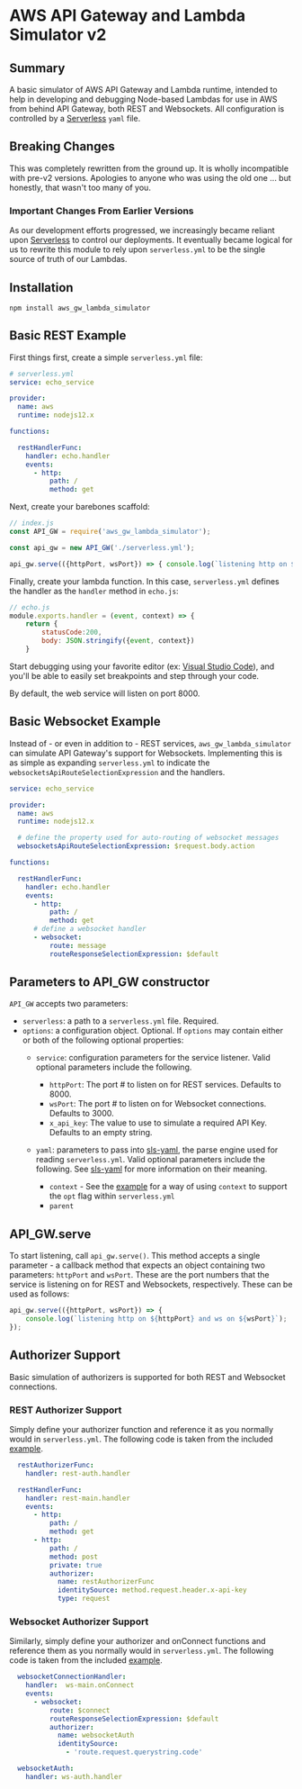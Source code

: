 # AWS API Gateway and Lambda Simulator v2

## Summary
A basic simulator of AWS API Gateway and Lambda runtime, intended to help in developing and debugging Node-based Lambdas for use in AWS from behind API Gateway, both REST and Websockets.  All configuration is controlled by a [Serverless](https://www.serverless.com) `yaml` file.

## Breaking Changes
This was completely rewritten from the ground up.  It is wholly incompatible with pre-v2 versions.  Apologies to anyone who was using the old one ... but honestly, that wasn't too many of you.

### Important Changes From Earlier Versions
As our development efforts progressed, we increasingly became reliant upon [Serverless](https://www.serverless.com) to control our deployments.  It eventually became logical for us to rewrite this module to rely upon `serverless.yml` to be the single source of truth of our Lambdas.

## Installation
```
npm install aws_gw_lambda_simulator
```

## Basic REST Example
First things first, create a simple `serverless.yml` file:
```yaml
# serverless.yml
service: echo_service

provider:
  name: aws
  runtime: nodejs12.x

functions:

  restHandlerFunc:
    handler: echo.handler
    events:
      - http:
          path: /
          method: get
```
Next, create your barebones scaffold:
```javascript
// index.js
const API_GW = require('aws_gw_lambda_simulator');

const api_gw = new API_GW('./serverless.yml');

api_gw.serve(({httpPort, wsPort}) => { console.log(`listening http on ${httpPort} and ws on ${wsPort}`); });
```
Finally, create your lambda function.  In this case, `serverless.yml` defines the handler as the `handler` method in `echo.js`:
```javascript
// echo.js
module.exports.handler = (event, context) => {
    return {
        statusCode:200,
        body: JSON.stringify({event, context})
    }
```
Start debugging using your favorite editor (ex: [Visual Studio Code](https://code.visualstudio.com/)), and you'll be able to easily set breakpoints and step through your code.

By default, the web service will listen on port 8000.

## Basic Websocket Example
Instead of - or even in addition to - REST services, `aws_gw_lambda_simulator` can simulate API Gateway's support for Websockets.  Implementing this is as simple as expanding `serverless.yml` to indicate the `websocketsApiRouteSelectionExpression` and the handlers.
```yaml
service: echo_service

provider:
  name: aws
  runtime: nodejs12.x

  # define the property used for auto-routing of websocket messages
  websocketsApiRouteSelectionExpression: $request.body.action

functions:

  restHandlerFunc:
    handler: echo.handler
    events:
      - http:
          path: /
          method: get
      # define a websocket handler
      - websocket:
          route: message
          routeResponseSelectionExpression: $default
```

## Parameters to API_GW constructor

`API_GW` accepts two parameters:
- `serverless`: a path to a `serverless.yml` file.  Required.
- `options`: a configuration object.  Optional.  If `options` may contain either or both of the following optional properties:
    - `service`: configuration parameters for the service listener.  Valid optional parameters include the following.
        - `httpPort`: The port # to listen on for REST services.  Defaults to 8000.
        - `wsPort`: The port # to listen on for Websocket connections.  Defaults to 3000.
        - `x_api_key`: The value to use to simulate a required API Key.  Defaults to an empty string.

    - `yaml`: parameters to pass into [sls-yaml](https://github.com/01alchemist/sls-yaml), the parse engine used for reading `serverless.yml`.  Valid optional parameters include the following.  See [sls-yaml](https://github.com/01alchemist/sls-yaml) for more information on their meaning.
        - `context` - See the [example](./example/) for a way of using `context` to support the `opt` flag within `serverless.yml`
        - `parent`

## API_GW.serve 
To start listening, call `api_gw.serve()`.  This method accepts a single parameter - a callback method that expects an object containing two parameters:  `httpPort` and  `wsPort`.  These are the port numbers that the service is listening on for REST and Websockets, respectively.  These can be used as follows:
```javascript
api_gw.serve(({httpPort, wsPort}) => { 
    console.log(`listening http on ${httpPort} and ws on ${wsPort}`); 
});
```

## Authorizer Support
Basic simulation of authorizers is supported for both REST and Websocket connections.
### REST Authorizer Support
Simply define your authorizer function and reference it as you normally would in `serverless.yml`.  The following code is taken from the included [example](./example).
```yaml
  restAuthorizerFunc:
    handler: rest-auth.handler

  restHandlerFunc:
    handler: rest-main.handler
    events:
      - http:
          path: /
          method: get
      - http:
          path: /
          method: post
          private: true
          authorizer:
            name: restAuthorizerFunc
            identitySource: method.request.header.x-api-key
            type: request
```
### Websocket Authorizer Support
Similarly, simply define your authorizer and onConnect functions and reference them as you normally would in `serverless.yml`.  The following code is taken from the included [example](./example).
```yaml
  websocketConnectionHandler:
    handler:  ws-main.onConnect
    events:
      - websocket:
          route: $connect
          routeResponseSelectionExpression: $default
          authorizer:
            name: websocketAuth
            identitySource:
              - 'route.request.querystring.code'

  websocketAuth:
    handler: ws-auth.handler
```
